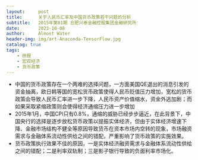 ```yaml
---
layout:     post
title:      关于人民币汇率及中国货币政策若干问题的分析
subtitle:   2015年第01期 合肥兴泰金融控股集团金融研究所
date:       2023-10-08
author:     Almost Water
header-img: img/art-Anaconda-TensorFlow.jpg
catalog: true
tags:
    - 研报
    - 宏观经济
    - 货币政策
---
```




- 中国的货币政策存在一个两难的选择问题，一方面美国QE退出的消息引发的资金抽离，欧日韩等国的宽松货币政策使得人民币贬值压力增加，宽松的货币政策会导致人民币汇率进一步下降，人民币资产价值缩水，资金外逃加剧；而如果采取紧缩政策则会使得经济通缩压力进一步增加
- 2015年1月，中国CPI只有0.8%，通缩的威胁已经步步逼近，在此背景下，中国央行的选择是逐步放松货币政策以提振实体经济，但由于实体经济增速下降、金融市场结构不健全等原因导致货币在资本市场内空转的现象，市场融资需求与金融体系流动性供给之间的错配，严重影响了货币政策的实施效果。
- 货币政策执行效果不佳的原因，一是实体经济融资需求与金融体系流动性供给之间的错配；二是利率双轨制；三是影子银行导致的负面利率市场化。